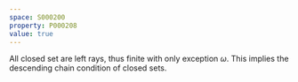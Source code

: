 ```yaml
---
space: S000200
property: P000208
value: true
---
```


All closed set are left rays, thus finite with only exception $\omega$. This implies the descending chain condition of closed sets.
